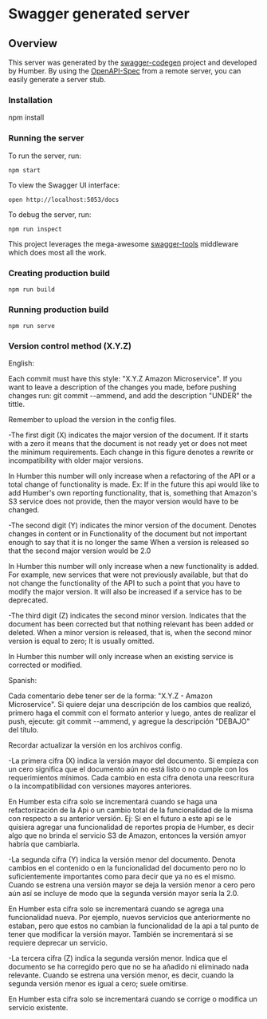 # Swagger generated server

## Overview
This server was generated by the [swagger-codegen](https://github.com/swagger-api/swagger-codegen) project and developed by Humber.  By using the [OpenAPI-Spec](https://github.com/OAI/OpenAPI-Specification) from a remote server, you can easily generate a server stub.

### Installation
npm install

### Running the server
To run the server, run:

```
npm start
```

To view the Swagger UI interface:

```
open http://localhost:5053/docs
```

To debug the server, run:
```
npm run inspect
```
This project leverages the mega-awesome [swagger-tools](https://github.com/apigee-127/swagger-tools) middleware which does most all the work.

### Creating production build
```
npm run build
```

### Running production build
```
npm run serve
```

### Version control method (X.Y.Z)

English:

 Each commit must have this style: "X.Y.Z Amazon Microservice". If you want to leave a description of the changes you made, before pushing changes run: git commit --ammend, and add the description "UNDER" the tittle.

 Remember to upload the version in the config files.

-The first digit (X) indicates the major version of the document. If it starts with a zero it means that the document is not ready yet or does not meet the minimum requirements. Each change in this figure denotes a rewrite or incompatibility with older major versions.

 In Humber this number will only increase when a refactoring of the API or a total change of functionality is made. Ex: If in the future this api would like to add Humber's own reporting functionality, that is, something that Amazon's S3 service does not provide, then the mayor version would have to be changed.

-The second digit (Y) indicates the minor version of the document. Denotes changes in content or in Functionality of the document but not important enough to say that it is no longer the same When a version is released so that the second major version would be 2.0

 In Humber this number will only increase when a new functionality is added. For example, new services that were not previously available, but that do not change the functionality of the API to such a point that you have to modify the major version.
 It will also be increased if a service has to be deprecated.

-The third digit (Z) indicates the second minor version. Indicates that the document has been corrected but that nothing relevant has been added or deleted. When a minor version is released, that is, when the second minor version is equal to zero; It is usually omitted.

 In Humber this number will only increase when an existing service is corrected or modified.


Spanish: 

 Cada comentario debe tener ser de la forma: "X.Y.Z - Amazon Microservice". Si quiere dejar una descripción de los cambios que realizó, primero haga el commit con el formato anterior y luego, antes de realizar el push, ejecute: git commit --ammend, y agregue la descripción "DEBAJO" del título.

 Recordar actualizar la versión en los archivos config.
 
-La primera cifra (X) indica la versión mayor del documento. Si empieza con un cero significa que el documento aún no está listo o no cumple con los requerimientos mínimos. Cada cambio en esta cifra denota una reescritura o la incompatibilidad con versiones mayores anteriores. 

 En Humber esta cifra solo se incrementará cuando se haga una refactorización de la Api o un cambio total de la funcionalidad de la misma con respecto a su anterior versión. Ej: Si en el futuro a este api se le quisiera agregar una funcionalidad de reportes propia de Humber, es decir algo que no brinda el servicio S3 de Amazon, entonces la versión amyor habría que cambiarla.

-La segunda cifra (Y) indica la versión menor del documento. Denota cambios en el contenido o en la funcionalidad del documento pero no lo suficientemente importantes como para decir que ya no es el mismo. Cuando se estrena una versión mayor se deja la versión menor a cero pero aún así se incluye de modo que la segunda versión mayor sería la 2.0.

 En Humber esta cifra solo se incrementará cuando se agrega una funcionalidad nueva. Por ejemplo, nuevos servicios que anteriormente no estaban, pero que estos no cambian la funcionalidad de la api a tal punto de tener que modificar la versión mayor.
 También se incrementará si se requiere deprecar un servicio.

-La tercera cifra (Z) indica la segunda versión menor. Indica que el documento se ha corregido pero que no se ha añadido ni eliminado nada relevante. Cuando se estrena una versión menor, es decir, cuando la segunda versión menor es igual a cero; suele omitirse.

 En Humber esta cifra solo se incrementará cuando se corrige o modifica un servicio existente. 


